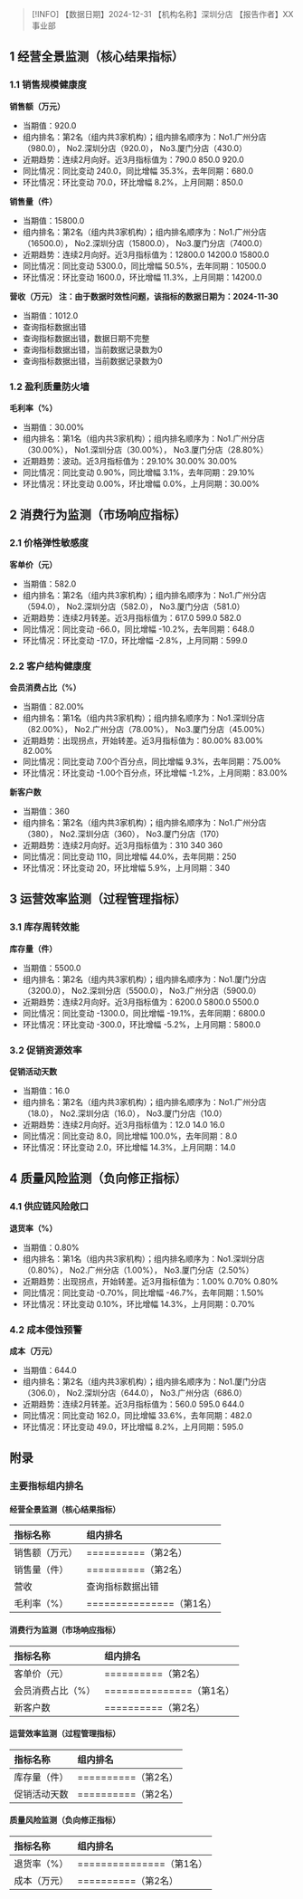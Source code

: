> [!INFO] 【数据日期】2024-12-31        【机构名称】深圳分店        【报告作者】XX事业部
## 1 经营全景监测（核心结果指标）

### 1.1 销售规模健康度

**销售额（万元）**
- 当期值：920.0
- 组内排名：第2名（组内共3家机构）；组内排名顺序为：No1.广州分店（980.0）， No2.深圳分店（920.0）， No3.厦门分店（430.0）
- 近期趋势：连续2月向好。近3月指标值为：790.0 850.0 920.0
- 同比情况：同比变动 240.0，同比增幅 35.3%，去年同期：680.0
- 环比情况：环比变动 70.0，环比增幅 8.2%，上月同期：850.0

**销售量（件）**
- 当期值：15800.0
- 组内排名：第2名（组内共3家机构）；组内排名顺序为：No1.广州分店（16500.0）， No2.深圳分店（15800.0）， No3.厦门分店（7400.0）
- 近期趋势：连续2月向好。近3月指标值为：12800.0 14200.0 15800.0
- 同比情况：同比变动 5300.0，同比增幅 50.5%，去年同期：10500.0
- 环比情况：环比变动 1600.0，环比增幅 11.3%，上月同期：14200.0

**营收（万元） 注：由于数据时效性问题，该指标的数据日期为：2024-11-30**
- 当期值：1012.0
- 查询指标数据出错
- 查询指标数据出错，数据日期不完整
- 查询指标数据出错，当前数据记录数为0
- 查询指标数据出错，当前数据记录数为0

### 1.2 盈利质量防火墙

**毛利率（%）**
- 当期值：30.00%
- 组内排名：第1名（组内共3家机构）；组内排名顺序为：No1.广州分店（30.00%）， No1.深圳分店（30.00%）， No3.厦门分店（28.80%）
- 近期趋势：波动。近3月指标值为：29.10% 30.00% 30.00%
- 同比情况：同比变动 0.90%，同比增幅 3.1%，去年同期：29.10%
- 环比情况：环比变动 0.00%，环比增幅 0.0%，上月同期：30.00%

## 2 消费行为监测（市场响应指标）

### 2.1 价格弹性敏感度

**客单价（元）**
- 当期值：582.0
- 组内排名：第2名（组内共3家机构）；组内排名顺序为：No1.广州分店（594.0）， No2.深圳分店（582.0）， No3.厦门分店（581.0）
- 近期趋势：连续2月转差。近3月指标值为：617.0 599.0 582.0
- 同比情况：同比变动 -66.0，同比增幅 -10.2%，去年同期：648.0
- 环比情况：环比变动 -17.0，环比增幅 -2.8%，上月同期：599.0

### 2.2 客户结构健康度

**会员消费占比（%）**
- 当期值：82.00%
- 组内排名：第1名（组内共3家机构）；组内排名顺序为：No1.深圳分店（82.00%）， No2.广州分店（78.00%）， No3.厦门分店（45.00%）
- 近期趋势：出现拐点，开始转差。近3月指标值为：80.00% 83.00% 82.00%
- 同比情况：同比变动 7.00个百分点，同比增幅 9.3%，去年同期：75.00%
- 环比情况：环比变动 -1.00个百分点，环比增幅 -1.2%，上月同期：83.00%

**新客户数**
- 当期值：360
- 组内排名：第2名（组内共3家机构）；组内排名顺序为：No1.广州分店（380）， No2.深圳分店（360）， No3.厦门分店（170）
- 近期趋势：连续2月向好。近3月指标值为：310 340 360
- 同比情况：同比变动 110，同比增幅 44.0%，去年同期：250
- 环比情况：环比变动 20，环比增幅 5.9%，上月同期：340

## 3 运营效率监测（过程管理指标）

### 3.1 库存周转效能

**库存量（件）**
- 当期值：5500.0
- 组内排名：第2名（组内共3家机构）；组内排名顺序为：No1.厦门分店（3200.0）， No2.深圳分店（5500.0）， No3.广州分店（5900.0）
- 近期趋势：连续2月向好。近3月指标值为：6200.0 5800.0 5500.0
- 同比情况：同比变动 -1300.0，同比增幅 -19.1%，去年同期：6800.0
- 环比情况：环比变动 -300.0，环比增幅 -5.2%，上月同期：5800.0

### 3.2 促销资源效率

**促销活动天数**
- 当期值：16.0
- 组内排名：第2名（组内共3家机构）；组内排名顺序为：No1.广州分店（18.0）， No2.深圳分店（16.0）， No3.厦门分店（10.0）
- 近期趋势：连续2月向好。近3月指标值为：12.0 14.0 16.0
- 同比情况：同比变动 8.0，同比增幅 100.0%，去年同期：8.0
- 环比情况：环比变动 2.0，环比增幅 14.3%，上月同期：14.0

## 4 质量风险监测（负向修正指标）

### 4.1 供应链风险敞口

**退货率（%）**
- 当期值：0.80%
- 组内排名：第1名（组内共3家机构）；组内排名顺序为：No1.深圳分店（0.80%）， No2.广州分店（1.00%）， No3.厦门分店（2.50%）
- 近期趋势：出现拐点，开始转差。近3月指标值为：1.00% 0.70% 0.80%
- 同比情况：同比变动 -0.70%，同比增幅 -46.7%，去年同期：1.50%
- 环比情况：环比变动 0.10%，环比增幅 14.3%，上月同期：0.70%

### 4.2 成本侵蚀预警

**成本（万元）**
- 当期值：644.0
- 组内排名：第2名（组内共3家机构）；组内排名顺序为：No1.厦门分店（306.0）， No2.深圳分店（644.0）， No3.广州分店（686.0）
- 近期趋势：连续2月转差。近3月指标值为：560.0 595.0 644.0
- 同比情况：同比变动 162.0，同比增幅 33.6%，去年同期：482.0
- 环比情况：环比变动 49.0，环比增幅 8.2%，上月同期：595.0

## 附录

### 主要指标组内排名

#### 经营全景监测（核心结果指标）

| 指标名称    | 组内排名                 |
|:--------|:---------------------|
| 销售额（万元） | ==========（第2名）      |
| 销售量（件）  | ==========（第2名）      |
| 营收      | 查询指标数据出错             |
| 毛利率（%）  | ===============（第1名） |
#### 消费行为监测（市场响应指标）

| 指标名称      | 组内排名                 |
|:----------|:---------------------|
| 客单价（元）    | ==========（第2名）      |
| 会员消费占比（%） | ===============（第1名） |
| 新客户数      | ==========（第2名）      |
#### 运营效率监测（过程管理指标）

| 指标名称   | 组内排名            |
|:-------|:----------------|
| 库存量（件） | ==========（第2名） |
| 促销活动天数 | ==========（第2名） |
#### 质量风险监测（负向修正指标）

| 指标名称   | 组内排名                 |
|:-------|:---------------------|
| 退货率（%） | ===============（第1名） |
| 成本（万元） | ==========（第2名）      |